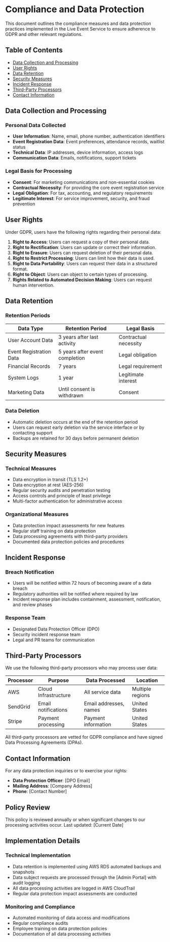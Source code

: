 # Compliance and Data Protection

This document outlines the compliance measures and data protection practices implemented in the Live Event Service to ensure adherence to GDPR and other relevant regulations.

## Table of Contents
- [Data Collection and Processing](#data-collection-and-processing)
- [User Rights](#user-rights)
- [Data Retention](#data-retention)
- [Security Measures](#security-measures)
- [Incident Response](#incident-response)
- [Third-Party Processors](#third-party-processors)
- [Contact Information](#contact-information)

## Data Collection and Processing

### Personal Data Collected
- **User Information**: Name, email, phone number, authentication identifiers
- **Event Registration Data**: Event preferences, attendance records, waitlist status
- **Technical Data**: IP addresses, device information, access logs
- **Communication Data**: Emails, notifications, support tickets

### Legal Basis for Processing
- **Consent**: For marketing communications and non-essential cookies
- **Contractual Necessity**: For providing the core event registration service
- **Legal Obligation**: For tax, accounting, and regulatory requirements
- **Legitimate Interest**: For service improvement, security, and fraud prevention

## User Rights

Under GDPR, users have the following rights regarding their personal data:

1. **Right to Access**: Users can request a copy of their personal data.
2. **Right to Rectification**: Users can update or correct their information.
3. **Right to Erasure**: Users can request deletion of their personal data.
4. **Right to Restrict Processing**: Users can limit how their data is used.
5. **Right to Data Portability**: Users can request their data in a structured format.
6. **Right to Object**: Users can object to certain types of processing.
7. **Rights Related to Automated Decision Making**: Users can request human intervention.

## Data Retention

### Retention Periods

| Data Type | Retention Period | Legal Basis |
|-----------|------------------|-------------|
| User Account Data | 3 years after last activity | Contractual necessity |
| Event Registration Data | 5 years after event completion | Legal obligation |
| Financial Records | 7 years | Legal requirement |
| System Logs | 1 year | Legitimate interest |
| Marketing Data | Until consent is withdrawn | Consent |

### Data Deletion
- Automatic deletion occurs at the end of the retention period
- Users can request early deletion via the service interface or by contacting support
- Backups are retained for 30 days before permanent deletion

## Security Measures

### Technical Measures
- Data encryption in transit (TLS 1.2+)
- Data encryption at rest (AES-256)
- Regular security audits and penetration testing
- Access controls and principle of least privilege
- Multi-factor authentication for administrative access

### Organizational Measures
- Data protection impact assessments for new features
- Regular staff training on data protection
- Data processing agreements with third-party providers
- Documented data protection policies and procedures

## Incident Response

### Breach Notification
- Users will be notified within 72 hours of becoming aware of a data breach
- Regulatory authorities will be notified where required by law
- Incident response plan includes containment, assessment, notification, and review phases

### Response Team
- Designated Data Protection Officer (DPO)
- Security incident response team
- Legal and PR teams for communication

## Third-Party Processors

We use the following third-party processors who may process user data:

| Processor | Purpose | Data Processed | Location |
|-----------|---------|----------------|----------|
| AWS | Cloud Infrastructure | All service data | Multiple regions |
| SendGrid | Email notifications | Email addresses, names | United States |
| Stripe | Payment processing | Payment information | United States |

All third-party processors are vetted for GDPR compliance and have signed Data Processing Agreements (DPAs).

## Contact Information

For any data protection inquiries or to exercise your rights:

- **Data Protection Officer**: [DPO Email]
- **Mailing Address**: [Company Address]
- **Phone**: [Contact Number]

## Policy Review

This policy is reviewed annually or when significant changes to our processing activities occur. Last updated: [Current Date]

## Implementation Details

### Technical Implementation
- Data retention is implemented using AWS RDS automated backups and snapshots
- Data subject requests are processed through the [Admin Portal] with audit logging
- All data processing activities are logged in AWS CloudTrail
- Regular data protection impact assessments are conducted

### Monitoring and Compliance
- Automated monitoring of data access and modifications
- Regular compliance audits
- Employee training on data protection policies
- Documentation of all data processing activities
